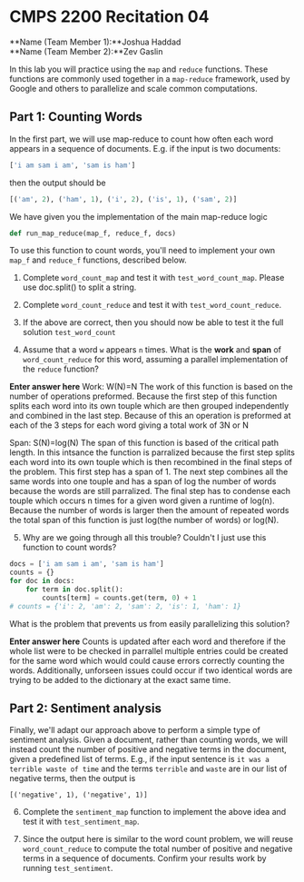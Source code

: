 # CMPS 2200  Recitation 04

**Name (Team Member 1):**Joshua Haddad  
**Name (Team Member 2):**Zev Gaslin


In this lab you will practice using the `map` and `reduce` functions. These functions are commonly used together in a `map-reduce` framework, used by Google and others to parallelize and scale common computations.


## Part 1: Counting Words

In the first part, we will use map-reduce to count how often each word appears in a sequence of documents. E.g. if the input is two documents:

```python
['i am sam i am', 'sam is ham']
```

then the output should be

```python
[('am', 2), ('ham', 1), ('i', 2), ('is', 1), ('sam', 2)]
```

We have given you the implementation of the main map-reduce logic
```python
def run_map_reduce(map_f, reduce_f, docs)
```

To use this function to count words, you'll need to implement your own `map_f` and `reduce_f` functions, described below.

1. Complete `word_count_map` and test it with `test_word_count_map`. Please use doc.split() to split a string. 

2. Complete `word_count_reduce` and test it with `test_word_count_reduce`.

3. If the above are correct, then you should now be able to test it the full solution `test_word_count`

4. Assume that a word `w` appears `n` times. What is the **work** and **span** of `word_count_reduce` for this word, assuming a parallel implementation of the `reduce` function?

**Enter answer here**
Work:
W(N)=N
The work of this function is based on the number of operations preformed. Because the first step of this function splits each word into its own touple which are then grouped independently and combined in the last step. Because of this an operation is preformed at each of the 3 steps for each word giving a total work of 3N or N


Span:
S(N)=log(N)
The span of this function is based of the critical path length. In this intsance the function is parralized because the first step splits each word into its own touple which is then recombined in the final steps of the problem. This first step has a span of 1. The next step combines all the same words into one touple and has a span of log the number of words because the words are still parralized. The final step has to condense each touple which occurs n times for a given word given a runtime of log(n). Because the number of words is larger then the amount of repeated words the total span of this function is just log(the number of words) or log(N).

5. Why are we going through all this trouble? Couldn't I just use this function to count words?

```python
docs = ['i am sam i am', 'sam is ham']
counts = {}
for doc in docs:
    for term in doc.split():
        counts[term] = counts.get(term, 0) + 1
# counts = {'i': 2, 'am': 2, 'sam': 2, 'is': 1, 'ham': 1}
```

What is the problem that prevents us from easily parallelizing this solution?

**Enter answer here**
Counts is updated after each word and therefore if the whole list were to be checked in parrallel multiple entries could be created for the same word which would could cause errors correctly counting the words. Additionally, unforseen issues could occur if two identical words are trying to be added to the dictionary at the exact same time.

## Part 2: Sentiment analysis

Finally, we'll adapt our approach above to perform a simple type of sentiment analysis. Given a document, rather than counting words, we will instead count the number of positive and negative terms in the document, given a predefined list of terms. E.g., if the input sentence is `it was a terrible waste of time` and the terms `terrible` and `waste` are in our list of negative terms, then the output is

`[('negative', 1), ('negative', 1)]`

6. Complete the `sentiment_map` function to implement the above idea and test it with `test_sentiment_map`.

7. Since the output here is similar to the word count problem, we will reuse `word_count_reduce` to compute the total number of positive and negative terms in a sequence of documents. Confirm your results work by running `test_sentiment`.
